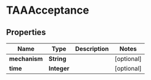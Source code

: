 

# TAAAcceptance


## Properties

Name | Type | Description | Notes
------------ | ------------- | ------------- | -------------
**mechanism** | **String** |  |  [optional]
**time** | **Integer** |  |  [optional]



